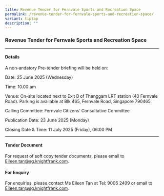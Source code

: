 ```yaml
---
title: Revenue Tender for Fernvale Sports and Recreation Space
permalink: /revenue-tender-for-fernvale-sports-and-recreation-space/
variant: tiptap
description: ""
---
```

<h3>Revenue Tender for Fernvale Sports and Recreation Space</h3>
<hr>
<h4>Details</h4>
<p>A non-andatory Pre-tender briefing will be held on:</p>
<p>Date: 25 June 2025 (Wednesday)</p>
<p>Time: 10.00 am</p>
<p>Venue: On-site located next to Exit B of Thanggam LRT station (40 Fernvale
Road). Parking is available at Blk 465, Fernvale Road, Singapore 790465</p>
<p></p>
<p>Calling Committee: Fernvale Citizens’ Consultative Committee</p>
<p>Publication Date: 23 June 2025 (Monday)</p>
<p>Closing Date &amp; Time: 11 July 2025 (Friday), 06:00 PM</p>
<hr>
<h4>Tender Document</h4>
<p>For request of soft copy tender documents, please email to <a href="mailto:Eileen.tan@sg.knightfrank.com" rel="noopener noreferrer nofollow" target="_blank">Eileen.tan@sg.knightfrank.com</a>.</p>
<h4>For Enquiry</h4>
<p>For enquiries, please contact Ms Eileen Tan at Tel: 9006 2409 or email
to <a href="mailto:Eileen.tan@sg.knightfrank.com" rel="noopener noreferrer nofollow" target="_blank">Eileen.tan@sg.knightfrank.com</a>.</p>